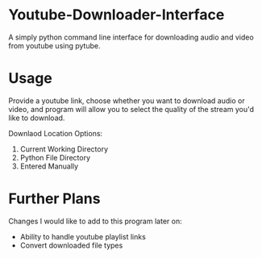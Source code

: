 # Youtube-Downloader-Interface
A simply python command line interface for downloading audio and video from youtube using pytube.

# Usage
Provide a youtube link, choose whether you want to download audio or video, and program will allow you to select the quality of the stream you'd like to download.

Downlaod Location Options:
1. Current Working Directory
2. Python File Directory
3. Entered Manually

# Further Plans
Changes I would like to add to this program later on:
* Ability to handle youtube playlist links
* Convert downloaded file types

